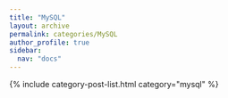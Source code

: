 ```yaml
---
title: "MySQL"
layout: archive
permalink: categories/MySQL
author_profile: true
sidebar:
  nav: "docs"
---
```



{% include category-post-list.html category="mysql" %}